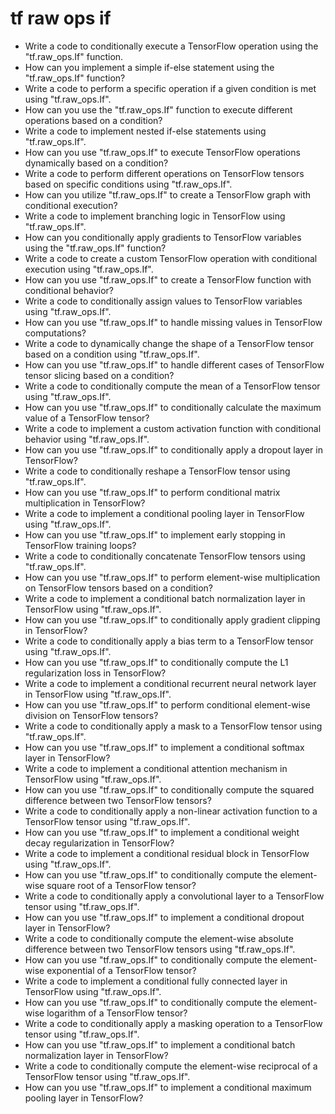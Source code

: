 # tf raw ops if

- Write a code to conditionally execute a TensorFlow operation using the "tf.raw_ops.If" function.
- How can you implement a simple if-else statement using the "tf.raw_ops.If" function?
- Write a code to perform a specific operation if a given condition is met using "tf.raw_ops.If".
- How can you use the "tf.raw_ops.If" function to execute different operations based on a condition?
- Write a code to implement nested if-else statements using "tf.raw_ops.If".
- How can you use "tf.raw_ops.If" to execute TensorFlow operations dynamically based on a condition?
- Write a code to perform different operations on TensorFlow tensors based on specific conditions using "tf.raw_ops.If".
- How can you utilize "tf.raw_ops.If" to create a TensorFlow graph with conditional execution?
- Write a code to implement branching logic in TensorFlow using "tf.raw_ops.If".
- How can you conditionally apply gradients to TensorFlow variables using the "tf.raw_ops.If" function?
- Write a code to create a custom TensorFlow operation with conditional execution using "tf.raw_ops.If".
- How can you use "tf.raw_ops.If" to create a TensorFlow function with conditional behavior?
- Write a code to conditionally assign values to TensorFlow variables using "tf.raw_ops.If".
- How can you use "tf.raw_ops.If" to handle missing values in TensorFlow computations?
- Write a code to dynamically change the shape of a TensorFlow tensor based on a condition using "tf.raw_ops.If".
- How can you use "tf.raw_ops.If" to handle different cases of TensorFlow tensor slicing based on a condition?
- Write a code to conditionally compute the mean of a TensorFlow tensor using "tf.raw_ops.If".
- How can you use "tf.raw_ops.If" to conditionally calculate the maximum value of a TensorFlow tensor?
- Write a code to implement a custom activation function with conditional behavior using "tf.raw_ops.If".
- How can you use "tf.raw_ops.If" to conditionally apply a dropout layer in TensorFlow?
- Write a code to conditionally reshape a TensorFlow tensor using "tf.raw_ops.If".
- How can you use "tf.raw_ops.If" to perform conditional matrix multiplication in TensorFlow?
- Write a code to implement a conditional pooling layer in TensorFlow using "tf.raw_ops.If".
- How can you use "tf.raw_ops.If" to implement early stopping in TensorFlow training loops?
- Write a code to conditionally concatenate TensorFlow tensors using "tf.raw_ops.If".
- How can you use "tf.raw_ops.If" to perform element-wise multiplication on TensorFlow tensors based on a condition?
- Write a code to implement a conditional batch normalization layer in TensorFlow using "tf.raw_ops.If".
- How can you use "tf.raw_ops.If" to conditionally apply gradient clipping in TensorFlow?
- Write a code to conditionally apply a bias term to a TensorFlow tensor using "tf.raw_ops.If".
- How can you use "tf.raw_ops.If" to conditionally compute the L1 regularization loss in TensorFlow?
- Write a code to implement a conditional recurrent neural network layer in TensorFlow using "tf.raw_ops.If".
- How can you use "tf.raw_ops.If" to perform conditional element-wise division on TensorFlow tensors?
- Write a code to conditionally apply a mask to a TensorFlow tensor using "tf.raw_ops.If".
- How can you use "tf.raw_ops.If" to implement a conditional softmax layer in TensorFlow?
- Write a code to implement a conditional attention mechanism in TensorFlow using "tf.raw_ops.If".
- How can you use "tf.raw_ops.If" to conditionally compute the squared difference between two TensorFlow tensors?
- Write a code to conditionally apply a non-linear activation function to a TensorFlow tensor using "tf.raw_ops.If".
- How can you use "tf.raw_ops.If" to implement a conditional weight decay regularization in TensorFlow?
- Write a code to implement a conditional residual block in TensorFlow using "tf.raw_ops.If".
- How can you use "tf.raw_ops.If" to conditionally compute the element-wise square root of a TensorFlow tensor?
- Write a code to conditionally apply a convolutional layer to a TensorFlow tensor using "tf.raw_ops.If".
- How can you use "tf.raw_ops.If" to implement a conditional dropout layer in TensorFlow?
- Write a code to conditionally compute the element-wise absolute difference between two TensorFlow tensors using "tf.raw_ops.If".
- How can you use "tf.raw_ops.If" to conditionally compute the element-wise exponential of a TensorFlow tensor?
- Write a code to implement a conditional fully connected layer in TensorFlow using "tf.raw_ops.If".
- How can you use "tf.raw_ops.If" to conditionally compute the element-wise logarithm of a TensorFlow tensor?
- Write a code to conditionally apply a masking operation to a TensorFlow tensor using "tf.raw_ops.If".
- How can you use "tf.raw_ops.If" to implement a conditional batch normalization layer in TensorFlow?
- Write a code to conditionally compute the element-wise reciprocal of a TensorFlow tensor using "tf.raw_ops.If".
- How can you use "tf.raw_ops.If" to implement a conditional maximum pooling layer in TensorFlow?